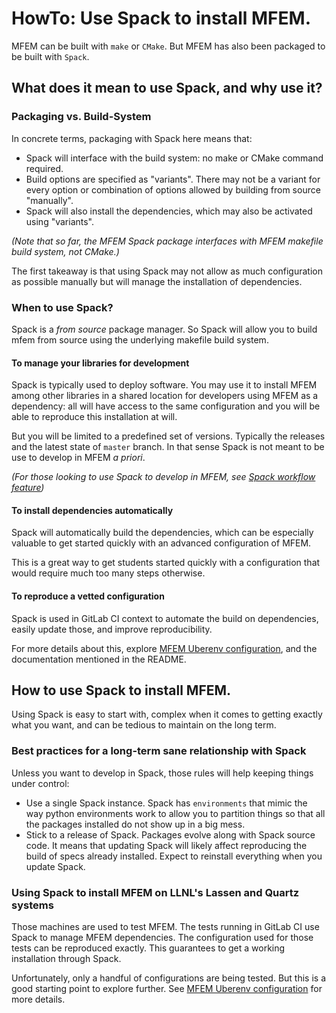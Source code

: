 # HowTo: Use Spack to install MFEM.

MFEM can be built with `make` or `CMake`. But MFEM has also been packaged to be built with `Spack`.

## What does it mean to use Spack, and why use it?

### Packaging vs. Build-System

In concrete terms, packaging with Spack here means that:

* Spack will interface with the build system: no make or CMake command required.
* Build options are specified as "variants". There may not be a variant for every option or combination of options allowed by building from source "manually".
* Spack will also install the dependencies, which may also be activated using "variants".

_(Note that so far, the MFEM Spack package interfaces with MFEM makefile build system, not CMake.)_

The first takeaway is that using Spack may not allow as much configuration as possible manually but will manage the installation of dependencies.

### When to use Spack?

Spack is a *from source* package manager. So Spack will allow you to build mfem from source using the underlying makefile build system.

#### To manage your libraries for development

Spack is typically used to deploy software. You may use it to install MFEM among other libraries in a shared location for developers using MFEM as a dependency: all will have access to the same configuration and you will be able to reproduce this installation at will.

But you will be limited to a predefined set of versions. Typically the releases and the latest state of `master` branch. In that sense Spack is not meant to be use to develop in MFEM *a priori*.

_(For those looking to use Spack to develop in MFEM, see [Spack workflow feature](https://spack-tutorial.readthedocs.io/en/latest/tutorial_developer_workflows.html))_

#### To install dependencies automatically

Spack will automatically build the dependencies, which can be especially valuable to get started quickly with an advanced configuration of MFEM.

This is a great way to get students started quickly with a configuration that would require much too many steps otherwise.

#### To reproduce a vetted configuration

Spack is used in GitLab CI context to automate the build on dependencies, easily update those, and improve reproducibility.

For more details about this, explore [MFEM Uberenv configuration](https://github.com/mfem/mfem-uberenv), and the documentation mentioned in the README.


## How to use Spack to install MFEM.

Using Spack is easy to start with, complex when it comes to getting exactly what you want, and can be tedious to maintain on the long term.

### Best practices for a long-term sane relationship with Spack

Unless you want to develop in Spack, those rules will help keeping things under control:

* Use a single Spack instance. Spack has `environments` that mimic the way python environments work to allow you to partition things so that all the packages installed do not show up in a big mess.
* Stick to a release of Spack. Packages evolve along with Spack source code. It means that updating Spack will likely affect reproducing the build of specs already installed. Expect to reinstall everything when you update Spack.

### Using Spack to install MFEM on LLNL's Lassen and Quartz systems

Those machines are used to test MFEM. The tests running in GitLab CI use Spack to manage MFEM dependencies. The configuration used for those tests can be reproduced exactly. This guarantees to get a working installation through Spack.

Unfortunately, only a handful of configurations are being tested. But this is a good starting point to explore further. See [MFEM Uberenv configuration](https://github.com/mfem/mfem-uberenv) for more details.
